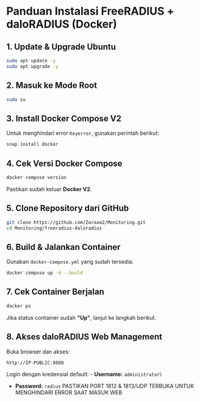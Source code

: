 # Panduan Instalasi FreeRADIUS + daloRADIUS (Docker)

## 1. Update & Upgrade Ubuntu

``` bash
sudo apt update -y
sudo apt upgrade -y
```

## 2. Masuk ke Mode Root

``` bash
sudo su
```

## 3. Install Docker Compose V2

Untuk menghindari error `Keyerror`, gunakan perintah berikut:

``` bash
snap install docker
```

## 4. Cek Versi Docker Compose

``` bash
docker compose version
```

Pastikan sudah keluar **Docker V2**.

## 5. Clone Repository dari GitHub

``` bash
git clone https://github.com/Zaraaa2/Monitoring.git
cd Monitoring/freeradius-daloradius
```

## 6. Build & Jalankan Container

Gunakan `docker-compose.yml` yang sudah tersedia:

``` bash
docker compose up -d --build
```

## 7. Cek Container Berjalan

``` bash
docker ps
```

Jika status container sudah **"Up"**, lanjut ke langkah berikut.

## 8. Akses daloRADIUS Web Management

Buka browser dan akses:

    http://IP-PUBLIC:8080

Login dengan kredensial default: - **Username:** `administrator`\
- **Password:** `radius`
PASTIKAN PORT 1812 & 1813/UDP TERBUKA UNTUK MENGHINDARI ERROR SAAT MASUK WEB